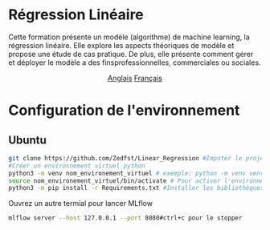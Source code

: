 # Régression Linéaire

Cette formation présente un modèle (algorithme) de machine learning, la régression linéaire. Elle explore les aspects théoriques de modèle et propose une étude de cas pratique.
De plus, elle présente comment gérer et déployer le modèle a des finsprofessionnelles, commerciales ou sociales.

<p align="center">
  <a href="README.md">Anglais</a>
  <a href="READMEfr.md">Français</a>
</p>

# Configuration de l'environnement

## Ubuntu

```bash
git clone https://github.com/Zedfst/Linear_Regression #Impoter le project en local
#Créer un environnement virtuel python
python3 -m venv nom_environement_virtuel # exemple: python -m venv venv
source nom_environement_virtuel/bin/activate # Pour activer l'environnement virtuel. Tapez deactivte pour le désactiver.
python3 -m pip install -r Requirements.txt #Installer les bibliothèques Python présentes dans le fichier Requirements.txt
```

Ouvrez un autre termial pour lancer MLflow

```bash
mlflow server --host 127.0.0.1 --port 8080#ctrl+c pour le stopper
```
